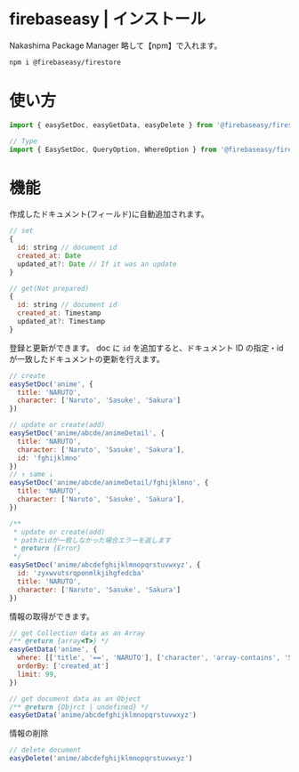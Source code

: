 # firebaseasy | インストール

Nakashima Package Manager
略して【npm】で入れます。

```bash
npm i @firebaseasy/firestore
```

# 使い方

```js
import { easySetDoc, easyGetData, easyDelete } from '@firebaseasy/firestore'

// Type
import { EasySetDoc, QueryOption, WhereOption } from '@firebaseasy/firestore'
```

# 機能

作成したドキュメント(フィールド)に自動追加されます。

```js
// set
{
  id: string // document id
  created_at: Date
  updated_at?: Date // If it was an update
}

// get(Not prepared)
{
  id: string // document id
  created_at: Timestamp
  updated_at?: Timestamp
}
```

登録と更新ができます。 doc に `id` を追加すると、ドキュメント ID の指定・id が一致したドキュメントの更新を行えます。

```js
// create
easySetDoc('anime', {
  title: 'NARUTO',
  character: ['Naruto', 'Sasuke', 'Sakura']
})

// update or create(add)
easySetDoc('anime/abcde/animeDetail', {
  title: 'NARUTO',
  character: ['Naruto', 'Sasuke', 'Sakura'],
  id: 'fghijklmno'
})
// ↑ same ↓
easySetDoc('anime/abcde/animeDetail/fghijklmno', {
  title: 'NARUTO',
  character: ['Naruto', 'Sasuke', 'Sakura'],
})

/**
 * update or create(add)
 * pathとidが一致しなかった場合エラーを返します
 * @return {Error}
 */
easySetDoc('anime/abcdefghijklmnopqrstuvwxyz', {
  id: 'zyxwvutsrqponmlkjihgfedcba'
  title: 'NARUTO',
  character: ['Naruto', 'Sasuke', 'Sakura']
})
```

情報の取得ができます。

```js
// get Collection data as an Array
/** @return {array<T>} */
easyGetData('anime', {
  where: [['title', '==', 'NARUTO'], ['character', 'array-contains', 'Sasuke']],
  orderBy: ['created_at']
  limit: 99,
})

// get document data as an Object
/** @return {Objrct | undefined} */
easyGetData('anime/abcdefghijklmnopqrstuvwxyz')
```

情報の削除

```js
// delete document
easyDelete('anime/abcdefghijklmnopqrstuvwxyz')
```
